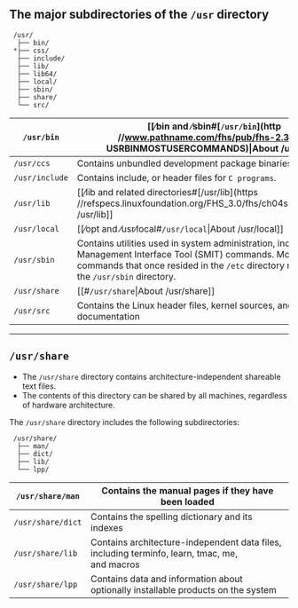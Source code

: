 
## The major subdirectories of the `/usr` directory

```
 /usr/
  ├── bin/
 *├── css/
  ├── include/
  ├── lib/
  ├── lib64/
  ├── local/
  ├── sbin/
  ├── share/
  └── src/
```

| `/usr/bin`     | [[⁄bin and ⁄sbin#[`/usr/bin`](http //www.pathname.com/fhs/pub/fhs-2.3.html USRBINMOSTUSERCOMMANDS)\|About /usr/bin]]                                                                                                  |
| -------------- | --------------------------------------------------------------------------------------------------------------------------------------------------------------------------------------------------------------------- |
| `/usr/ccs`     | Contains unbundled development package binaries.                                                                                                                                                                      |
| `/usr/include` | Contains include, or header files for `C programs`.                                                                                                                                                                   |
| `/usr/lib`     | [[⁄lib and related directories#[/usr/lib](https //refspecs.linuxfoundation.org/FHS_3.0/fhs/ch04s06.html)\|About /usr/lib]]                                                                                            |
| `/usr/local`   | [[⁄opt and ⁄usr⁄local#`/usr/local`\|About /usr/local]]                                                                                                                                                                |
| `/usr/sbin`    | Contains utilities used in system administration, including System Management Interface Tool (SMIT) commands. Most of the commands that once resided in the `/etc` directory now reside in the `/usr/sbin` directory. |
| `/usr/share`   | [[#`/usr/share`\|About /usr/share]]                                                                                                                                                                                   |
| `/usr/src`     | Contains the Linux header files, kernel sources, and documentation                                                                                                                                                    |

---

## `/usr/share`

- The `/usr/share` directory contains architecture-independent shareable text files. 
- The contents of this directory can be shared by all machines, regardless of hardware architecture.

The `/usr/share` directory includes the following subdirectories:

```
 /usr/share/
  ├── man/
  ├── dict/
  ├── lib/
  └── lpp/
```

| `/usr/share/man`  | Contains the manual pages if they have been loaded                                            |
| ----------------- | --------------------------------------------------------------------------------------------- |
| `/usr/share/dict` | Contains the spelling dictionary and its indexes                                              |
| `/usr/share/lib`  | Contains architecture-independent data files, including terminfo, learn, tmac, me, and macros |
| `/usr/share/lpp`  | Contains data and information about optionally installable products on the system             |
